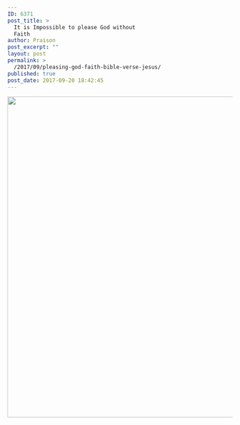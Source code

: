 ```yaml
---
ID: 6371
post_title: >
  It is Impossible to please God without
  Faith
author: Praison
post_excerpt: ""
layout: post
permalink: >
  /2017/09/pleasing-god-faith-bible-verse-jesus/
published: true
post_date: 2017-09-20 18:42:45
---
```

<img class="aligncenter size-large" src="http://ift.tt/2hiHS2Y" width="720" />